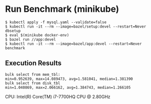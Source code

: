# Run Benchmark (minikube)

```
$ kubectl apply -f mysql.yaml --validate=false
$ kubectl run -it --rm --image=bazel/setup:devel --restart=Never dbsetup
$ eval $(minikube docker-env)
$ bazel run //app:devel
$ kubectl run -it --rm --image=bazel/app:devel --restart=Never benchmark
```

## Execution Results

```
bulk select from mem_tbl:
min=0.952639, max=14.089473, avg=1.581041, median=1.381390
bulk select from disk_tbl
min=1.040869, max=2.066162, avg=1.384743, median=1.266105
```

CPU: Intel(R) Core(TM) i7-7700HQ CPU @ 2.80GHz
